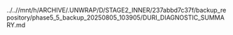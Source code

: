 ../..//mnt/h/ARCHIVE/.UNWRAP/D/STAGE2_INNER/237abbd7c37f/backup_repository/phase5_5_backup_20250805_103905/DURI_DIAGNOSTIC_SUMMARY.md
